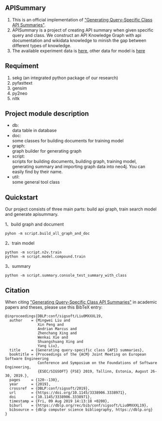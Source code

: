 ## APISummary
1. This is an official implementation of ["Generating Query-Specific Class API Summaries"](http://delivery.acm.org/10.1145/3340000/3338971/fse19main-id291-p.pdf?ip=202.120.235.96&id=3338971&acc=ACTIVE%20SERVICE&key=BF85BBA5741FDC6E%2E88014DC677A1F2C3%2E4D4702B0C3E38B35%2E4D4702B0C3E38B35&__acm__=1571655121_84ed7bca1423a0de5476d7125a940c42).  
2. APISummary is a project of creating API summary when given specific query and class. We construct an API Knowledge Graph with api documentation and wikidata knowledge to minish the gap between different types of knowledge.
3. The available experiment data is [here](https://fudanselab.github.io/Research-ESEC-FSE2019-APIKGSummary/), other data for model is [here]()

## Requiment
1. sekg  (an integrated python package of our research)
2. pyfasttext  
3. gensim
4. py2neo
5. nltk

## Project module description
- db:   
data table in database
- doc:   
some classes for building documents for training model  
- graph:   
graph builder for generating graph
- script:  
scripts for building documents, building graph, training model, generating summary and importing graph data into neo4j. You can easily find by their name.  
- util:   
some general tool class

## Quickstart
Our project consists of three main parts: build api graph, train search model and generate apisummary.  

1、build graph and document     
   ``` 
   pyhon -m script.build_all_graph_and_doc  
   ``` 
   
    
2、train model  
   ``` 
   python -m script.n2v.train   
   python -m script.model.compound.train
   ```
3、summary 
   ``` 
   python -m script.summary.console_test_summary_with_class
   ```
  

## Citation
When citing ["Generating Query-Specific Class API Summaries"](http://delivery.acm.org/10.1145/3340000/3338971/fse19main-id291-p.pdf?ip=202.120.235.96&id=3338971&acc=ACTIVE%20SERVICE&key=BF85BBA5741FDC6E%2E88014DC677A1F2C3%2E4D4702B0C3E38B35%2E4D4702B0C3E38B35&__acm__=1571655121_84ed7bca1423a0de5476d7125a940c42) in academic papers and theses, please use this BibTeX entry:
```
@inproceedings{DBLP:conf/sigsoft/Liu0MXXXL19,
  author    = {Mingwei Liu and
               Xin Peng and
               Andrian Marcus and
               Zhenchang Xing and
               Wenkai Xie and
               Shuangshuang Xing and
               Yang Liu},
  title     = {Generating query-specific class {API} summaries},
  booktitle = {Proceedings of the {ACM} Joint Meeting on European Software Engineering
               Conference and Symposium on the Foundations of Software Engineering,
               {ESEC/SIGSOFT} {FSE} 2019, Tallinn, Estonia, August 26-30, 2019.},
  pages     = {120--130},
  year      = {2019},
  crossref  = {DBLP:conf/sigsoft/2019},
  url       = {https://doi.org/10.1145/3338906.3338971},
  doi       = {10.1145/3338906.3338971},
  timestamp = {Fri, 09 Aug 2019 14:13:18 +0200},
  biburl    = {https://dblp.org/rec/bib/conf/sigsoft/Liu0MXXXL19},
  bibsource = {dblp computer science bibliography, https://dblp.org}
}
```